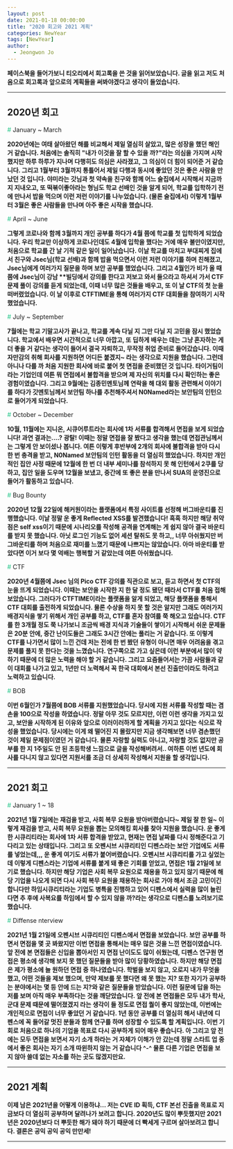 ```yaml
---
layout: post
date: 2021-01-18 00:00:00
title: "2020 회고와 2021 계획"
categories: NewYear
tags: [NewYear]
author:
  - Jeongwon Jo
---
```

<strong>페이스북을 들어가보니 티오리에서 회고록을 쓴 것을 읽어보았습니다. 글을 읽고 저도 처음으로 회고록과 앞으로의 계획들을 써봐야겠다고 생각이 들었습니다.</strong>

---
## 2020년 회고<br>
<span style="color:#21C587">#</span> January ~ March<br>

<strong>2020년에는 여태 살아왔던 해를 비교해서 제일 열심히 살았고, 많은 성장을 했던 해인 거 같습니다. 처음에는 솔직히 "내가 이것을 잘 할 수 있을 까?"라는 의심을 가지며 시작했지만 하루 하루가 지나며 다행히도 의심은 사라졌고, 그 의심이 더 힘이 되어준 거 같습니다. 그리고 1월부터 3월까지 통틀어서 제일 다행과 동시에 좋았던 것은 좋은 사람을 만났던 것 입니다. 야미라는 갓님과 첫 약속을 친구와 함께 어느 술집에서 시작해서 지금까지 지내오고, 또 떡볶이좋아라는 형님도 학교 선배인 것을 알게 되어, 학교를 입학하기 전에 만나서 밥을 먹으며 이런 저런 이야기를 나누었습니다. (물론 술집에서) 이렇게 1월부터 3월은 좋은 사람들을 만나며 아주 좋은 시작을 했습니다. </strong><br>

<span style="color:#21C587">#</span> April ~ June<br>

<strong>그렇게 코로나와 함께 3월까지 개인 공부를 하다가 4월 쯤에 학교를 첫 입학하게 되었습니다. 우리 학교만 이상하게 코로나인데도 4월에 입학을 했다는 거에 매우 불만이였지만, 처음으로 학교를 간 날 기적 같은 일이 일어났습니다. 이날 학교를 마치고 부대찌게 집에서 친구와 Jsec님(학교 선배)과 함께 밥을 먹으면서 이런 저런 이야기를 하며 친해졌고, Jsec님에게 여러가지 질문을 하며 보안 공부를 했었습니다. 그리고 4월인가 비가 올 때 쯤에 Jsec님이 강남 **빌딩에서 강의를 한다고 저보고 와서 들으라고 하셔서 가서 CTF 문제 풀이 강의를 듣게 되었는데, 이때 너무 많은 것들을 배우고, 또 이 날 CTF의 첫 눈을 떠버렸었습니다. 이 날 이후로 CTFTIME을 통해 여러가지 CTF 대회들을 참여하기 시작했었습니다.</strong><br>

<span style="color:#21C587">#</span> July ~ September<br>

<strong>7월에는 학교 기말고사가 끝나고, 학교를 계속 다닐 지 그만 다닐 지 고민을 잠시 했었습니다. 학교에서 배우면 시간적으로 너무 아깝고, 또 딥하게 배우는 데는 그냥 혼자하는 게 더 좋을 거 같다는 생각이 들어서 결국 자퇴하고, 무작정 취업 준비로 들어갔습니다. 이때 자만감의 취해 회사를 지원하면 어디든 붙겠지~ 라는 생각으로 지원을 했습니다. 그런데 아니나 다를 까 처음 지원한 회사에 바로 붙어 첫 면접을 준비했던 것 입니다. 타이거팀이라는 기업인데 여튼 뭐 면접에서 불합격을 받으며 제 자신의 위치를 다시 확인하는 좋은 경험이였습니다. 그리고 9월에는 김종민멘토님께 연락을 해 대외 활동 관련해서 이야기를 하다가 갓멘토님께서 보안팀 하나를 추천해주셔서 N0Named라는 보안팀의 인턴으로 들어가게 되었습니다.</strong><br>

<span style="color:#21C587">#</span> October ~ December<br>

<strong>10월, 11월에는 지니온, 시큐어루트라는 회사에 1차 서류를 합격해서 면접을 보게 되었습니다! 과연 결과는....? 광탈! 이때는 정말 면접을 잘 봤다고 생각을 했는데 면접관님께서는 그렇게 안 보이셨나 봅니다. 여튼 이렇게 후반부에 2개의 회사에 불합격을 받아 다시 한 번 충격을 받고, N0Named 보안팀의 인턴 활동을 더 열심히 했었습니다. 하지만 개인적인 집안 사정 때문에 12월에 한 번 더 내부 세미나를 참석하지 못 해 인턴에서 2쿠를 당하고, 집안 일을 도우며 12월을 보냈고, 중간에 또 좋은 분을 만나서 SUA의 운영진으로 들어가 활동하고 있습니다.</strong><br>

<span style="color:#21C587">#</span> Bug Bounty<br>

<strong>2020년 12월 22일에 해커원이라는 플랫폼에서 특정 사이트를 선정해 버그바운티를 진행했습니다.  이날 정말 운 좋게 Reflected XSS를 발견했습니다! 흑흑 하지만 해당 취약점은 self xss이기 때문에 시나리오를 작성해 공격을 연계해는 게 쉽지 않아 결국 바운티를 받지 못 했습니다. 아닛 로그인 기능도 없어 세션 탈취도 못 하고,, 너무 아쉬웠지만 버그바운티를 하며 처음으로 재미를 느꼈기 때문에 나쁘지는 않았습니다. 아마 바운티를 받았다면 이거 보다 몇 억배는 행복할 거 같았는데 여튼 아쉬웠습니다.</strong><br>

<span style="color:#21C587">#</span> CTF<br>

<strong>2020년 4월쯤에 Jsec 님의 Pico CTF 강의를 직관으로 보고, 듣고 하면서 첫 CTF의 눈을 뜨게 되었습니다. 이때는 보안을 시작한 지 한 달 정도 됐던 때라서 CTF를 처음 접해보았습니다. 그러다가 CTFTIME이라는 플랫폼을 알게 되었고, 해당 플랫폼을 통해서 CTF 대회를 출전하게 되었습니다. 물론 수상을 하지 못 할 것은 알지만 그래도 여러가지 배경지식을 쌓기 위해서 개인 공부를 하고, CTF를 혼자 참여를 쭉 해오고 있습니다. CTF를 한 3개월 정도 쭉 나가보니 조금씩 배경 지식과 기술들이 쌓이기 시작해서 쉬운 문제들은 20분 안에, 중간 난이도들은 그래도 3시간 안에는 풀리는 거 같습니다. 또 이렇게 CTF를 나가면서 많이 느낀 건데 저는 전에 한 번 봤던 유형이 아니면 매우 어려움을 겪고 문제를 풀지 못 한다는 것을 느꼈습니다. 연구쪽으로 가고 싶은데 이런 부분에서 많이 약하기 때문에 더 많은 노력을 해야 할 거 같습니다. 그리고 요즘들어서는 가끔 사람들과 같이 대회를 나가고 있고, 1년만 더 노력해서 꼭 한국 대회에서 본선 진출만이라도 하려고 노력하고 있습니다.</strong><br>

<span style="color:#21C587">#</span> BOB<br>

<strong>이번 6월인가 7월쯤에 BOB 서류를 지원했었습니다. 당시에 지원 서류를 작성할 때는 겸손을 100으로 작성을 하였습니다. 정말 아무 것도 모르지만, 이런 이런 생각을 가지고 있고, 보안을 시작하게 된 이유와 앞으로 이러이러하게 할 계획을 가지고 있다는 식으로 작성을 했었습니다. 당시에는 이게 왜 떨어진 지 몰랐지만 지금 생각해보면 너무 겸손했던 것이 제일 문제점이였던 거 같습니다. 물론 자랑할 실력도 아니고, 자랑할 것도 없지만 공부를 한 지 1주일도 안 된 초등학생 느낌으로 글을 작성해버려서.. 여하튼 이번 년도에 회사를 다니지 않고 있다면 지원서를 조금 더 상세히 작성해서 지원을 할 생각입니다.</strong><br>

---

## 2021 회고<br>
<span style="color:#21C587">#</span> January 1 ~ 18<br>

<strong>2021년 1월 7일에는 재검을 받고, 사회 복무 요원을 받아버렸습니다~ 제일 잘 한 일~ 이렇게 재검을 받고, 사회 복무 요원을 뽑는 모의해킹 회사를 찾아 지원을 했습니다. 운 좋게 한 시큐리티라는 회사에 1차 서류 합격을 받았고, 현재는 면접 날짜를 다시 정해준다고 기다리고 있는 상태입니다. 그리고 또 오펜시브 시큐리티인 디펜스라는 보안 기업에도 서류를 넣었는데,,, 운 좋게 여기도 서류가 붙어버렸습니다. 오펜시브 시큐리티를 가고 싶었는데 이렇게 디펜스라는 기업에 서류를 붙게 돼 좋은 기회를 얻었고, 면접은 1월 21일에 보기로 했습니다. 하지만 해당 기업은 사회 복무 요원으로 채용을 하고 있지 않기 때문에 해당 기업을 나오게 되면 다시 사회 복무 요원을 채용하는 회사로 가야 해서 조금 고민이긴 합니다만 하임시큐리티라는 기업도 병특을 진행하고 있어 디펜스에서 실력을 많이 늘린다면 추 후에 사복요를 하임에서 할 수 있지 않을 까?라는 생각으로 디펜스를 노려보기로 했습니다.</strong><br>

<span style="color:#21C587">#</span> Diffense nterview<br>

<strong>2021년 1월 21일에 오펜시브 시큐리티인 디펜스에서 면접을 보았습니다. 보안 공부를 하면서 면접을 몇 곳 봐왔지만 이번 면접을 통해서는 매우 많은 것을 느낀 면접이였습니다. 앞 전에 본 면접들은 신입을 뽑아서인 지 면접 난이도도 많이 쉬웠는데, 디펜스 연구원 면접은 평소에 생각해 보지 못 했던 질문들을 받아 많이 당황하였습니다. 하지만 해당 면접은 제가 평소에 늘 원하던 면접 중 하나였습니다. 학벌을 보지 않고, 오로지 내가 무엇을 했고, 어떤 것들을 제보 했으며, 만약 제보를 못 했다면 왜 못 했는 지? 또한 자기가 공부하는 분야에서는 몇 등 안에 드는 지?와 같은 질문들을 받았습니다. 이런 질문에 답을 하는 저를 보며 아직 매우 부족하다는 것을 깨닫았습니다. 앞 전에 본 면접들은 모두 내가 학사, 군대 문제 때문에 떨어졌겠지 라는 생각이 들 정도로 면접 퀄이 좋지 않았는데, 이번에는 개인적으로 면접이 너무 좋았던 거 같습니다. 1년 동안 공부를 더 열심히 해서 내년에 디펜스에 꼭 들어갈 멋진 분들과 함께 연구를 하며 성장할 수 있도록 할 계획입니다. 이번 기회로 처음으로 하나의 기업을 목표로 다시 공부하게 되어 매우 좋습니다. 아 그리고 앞 전에는 모두 면접을 보면서 자기 소개 하라는 거 자체가 이해가 안 갔는데 정말 스타트 업 중에서 좋은 회사는 자기 소개 따윈하지 않는 거 같습니다 ^-^ 물론 다른 기업은 면접을 보지 않아 쓸데 없는 자소를 하는 곳도 많겠지만요.</strong><br>

---
## 2021 계획<br>
<strong>이제 남은 2021년을 어떻게 이용하냐... 저는 CVE ID 획득, CTF 본선 진출을 목표로 지금보다 더 열심히 공부하며 달려나가 보려고 합니다. 2020년도 많이 뿌듯했지만 2021년은 2020년보다 더 뿌듯한 해가 돼야 하기 때문에 더 빡세게 구르며 살아보려고 합니다. 결론은 공익 공익 공익 만만세!</strong><br>

---
